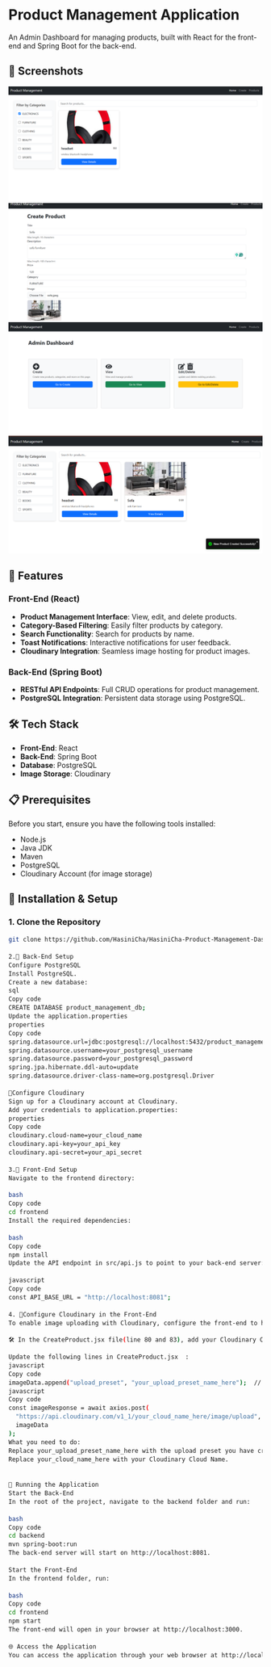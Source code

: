 # Product Management Application
An Admin Dashboard for managing products, built with React for the front-end and Spring Boot for the back-end.

## 📸 Screenshots

![Product Screenshot](assets/category.PNG)
![Product Screenshot](assets/create.PNG)
![Product Screenshot](assets/home.PNG)
![Product Screenshot](assets/products.PNG)

## 🚀 Features

### Front-End (React)
- **Product Management Interface**: View, edit, and delete products.
- **Category-Based Filtering**: Easily filter products by category.
- **Search Functionality**: Search for products by name.
- **Toast Notifications**: Interactive notifications for user feedback.
- **Cloudinary Integration**: Seamless image hosting for product images.

### Back-End (Spring Boot)
- **RESTful API Endpoints**: Full CRUD operations for product management.
- **PostgreSQL Integration**: Persistent data storage using PostgreSQL.

## 🛠️ Tech Stack
- **Front-End**: React
- **Back-End**: Spring Boot
- **Database**: PostgreSQL
- **Image Storage**: Cloudinary

## 📋 Prerequisites
Before you start, ensure you have the following tools installed:
- Node.js
- Java JDK
- Maven
- PostgreSQL
- Cloudinary Account (for image storage)

## 🚀 Installation & Setup

### 1. Clone the Repository
```bash
git clone https://github.com/HasiniCha/HasiniCha-Product-Management-Dashboard.git

2.🚀 Back-End Setup
Configure PostgreSQL
Install PostgreSQL.
Create a new database:
sql
Copy code
CREATE DATABASE product_management_db;
Update the application.properties
properties
Copy code
spring.datasource.url=jdbc:postgresql://localhost:5432/product_management_db
spring.datasource.username=your_postgresql_username
spring.datasource.password=your_postgresql_password
spring.jpa.hibernate.ddl-auto=update
spring.datasource.driver-class-name=org.postgresql.Driver

🚀Configure Cloudinary
Sign up for a Cloudinary account at Cloudinary.
Add your credentials to application.properties:
properties
Copy code
cloudinary.cloud-name=your_cloud_name
cloudinary.api-key=your_api_key
cloudinary.api-secret=your_api_secret

3.🚀 Front-End Setup
Navigate to the frontend directory:

bash
Copy code
cd frontend
Install the required dependencies:

bash
Copy code
npm install
Update the API endpoint in src/api.js to point to your back-end server:

javascript
Copy code
const API_BASE_URL = "http://localhost:8081";

4. 🚀Configure Cloudinary in the Front-End
To enable image uploading with Cloudinary, configure the front-end to handle file uploads.

🛠️ In the CreateProduct.jsx file(line 80 and 83), add your Cloudinary Cloud Name and Upload Preset Name:

Update the following lines in CreateProduct.jsx  :
javascript
Copy code
imageData.append("upload_preset", "your_upload_preset_name_here");  // Line 80
javascript
Copy code
const imageResponse = await axios.post(
  "https://api.cloudinary.com/v1_1/your_cloud_name_here/image/upload",  // Line 83
  imageData
);
What you need to do:
Replace your_upload_preset_name_here with the upload preset you have created on Cloudinary.
Replace your_cloud_name_here with your Cloudinary Cloud Name.


🚀 Running the Application
Start the Back-End
In the root of the project, navigate to the backend folder and run:

bash
Copy code
cd backend
mvn spring-boot:run
The back-end server will start on http://localhost:8081.

Start the Front-End
In the frontend folder, run:

bash
Copy code
cd frontend
npm start
The front-end will open in your browser at http://localhost:3000.

🌐 Access the Application
You can access the application through your web browser at http://localhost:3000.
